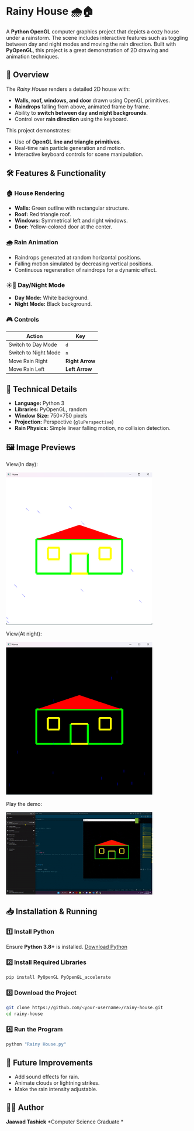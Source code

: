 

# Rainy House 🌧🏠

A **Python OpenGL** computer graphics project that depicts a cozy house under a rainstorm. The scene includes interactive features such as toggling between day and night modes and moving the rain direction. Built with **PyOpenGL**, this project is a great demonstration of 2D drawing and animation techniques.



## 📌 Overview

The *Rainy House* renders a detailed 2D house with:

* **Walls, roof, windows, and door** drawn using OpenGL primitives.
* **Raindrops** falling from above, animated frame by frame.
* Ability to **switch between day and night backgrounds**.
* Control over **rain direction** using the keyboard.

This project demonstrates:

* Use of **OpenGL line and triangle primitives**.
* Real-time rain particle generation and motion.
* Interactive keyboard controls for scene manipulation.



## 🛠 Features & Functionality

### 🏠 House Rendering

* **Walls:** Green outline with rectangular structure.
* **Roof:** Red triangle roof.
* **Windows:** Symmetrical left and right windows.
* **Door:** Yellow-colored door at the center.

### 🌧 Rain Animation

* Raindrops generated at random horizontal positions.
* Falling motion simulated by decreasing vertical positions.
* Continuous regeneration of raindrops for a dynamic effect.

### ☀🌙 Day/Night Mode

* **Day Mode:** White background.
* **Night Mode:** Black background.

### 🎮 Controls

| Action               | Key             |
| -------------------- | --------------- |
| Switch to Day Mode   | `d`             |
| Switch to Night Mode | `n`             |
| Move Rain Right      | **Right Arrow** |
| Move Rain Left       | **Left Arrow**  |



## 📐 Technical Details

* **Language:** Python 3
* **Libraries:** PyOpenGL, random
* **Window Size:** 750×750 pixels
* **Projection:** Perspective (`gluPerspective`)
* **Rain Physics:** Simple linear falling motion, no collision detection.



## 🖼 Image Previews


View(In day):

<img src="https://github.com/JAWAD645/Computer-Graphics-Project--A-House-In-a-Rainy-Day-./blob/bc7460b8b7be2e3a4c2cb96525f048245d87a806/starts%20in%20night.png" alt="Ring Generator Preview" width="400">

View(At night):

<img src="https://github.com/JAWAD645/Computer-Graphics-Project--A-House-In-a-Rainy-Day-./blob/bc7460b8b7be2e3a4c2cb96525f048245d87a806/starts%20in%20day.png" alt="Ring Generator Preview" width="400">

Play the demo:

<img src="https://github.com/JAWAD645/Computer-Graphics-Project--A-House-In-a-Rainy-Day-./blob/bc7460b8b7be2e3a4c2cb96525f048245d87a806/Rainy%20House_Demo.gif" alt="Ring Generator Preview" width="400">


## 📥 Installation & Running

### 1️⃣ Install Python

Ensure **Python 3.8+** is installed.
[Download Python](https://www.python.org/downloads/)

### 2️⃣ Install Required Libraries

```bash
pip install PyOpenGL PyOpenGL_accelerate
```

### 3️⃣ Download the Project

```bash
git clone https://github.com/<your-username>/rainy-house.git
cd rainy-house
```

### 4️⃣ Run the Program

```bash
python "Rainy House.py"
```



## 🔮 Future Improvements

* Add sound effects for rain.
* Animate clouds or lightning strikes.
* Make the rain intensity adjustable.



## 👨‍💻 Author

**Jaawad Tashick**
*Computer Science Graduate *

